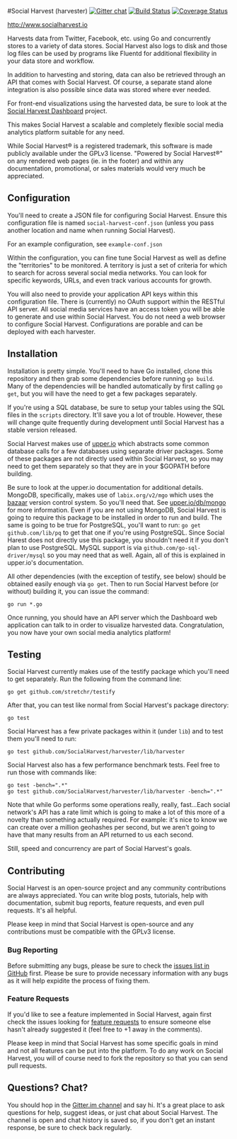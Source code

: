 #Social Harvest (harvester)
[![Gitter chat](https://badges.gitter.im/SocialHarvest/harvester.png)](https://gitter.im/SocialHarvest/harvester) [![Build Status](https://drone.io/github.com/SocialHarvest/harvester/status.png)](https://drone.io/github.com/SocialHarvest/harvester/latest) [![Coverage Status](https://coveralls.io/repos/SocialHarvest/harvester/badge.png)](https://coveralls.io/r/SocialHarvest/harvester)

http://www.socialharvest.io

Harvests data from Twitter, Facebook, etc. using Go and concurrently stores to a variety of data stores.
Social Harvest also logs to disk and those log files can be used by programs like Fluentd for additional 
flexibility in your data store and workflow.

In addition to harvesting and storing, data can also be retrieved through an API that comes with Social Harvest.
Of course, a separate stand alone integration is also possible since data was stored where ever needed.

For front-end visualizations using the harvested data, be sure to look at the [Social Harvest Dashboard](https://github.com/SocialHarvest/dashboard) project.

This makes Social Harvest a scalable and completely flexible social media analytics platform suitable for any need.

While Social Harvest&reg; is a registered trademark, this software is made publicly available under the GPLv3 license.
"Powered by Social Harvest&reg;" on any rendered web pages (ie. in the footer) and within any documentation, promotional, or sales 
materials would very much be appreciated.

## Configuration

You'll need to create a JSON file for configuring Social Harvest. Ensure this configuration file is named ```social-harvest-conf.json``` 
(unless you pass another location and name when running Social Harvest).

For an example configuration, see ```example-conf.json```

Within the configuration, you can fine tune Social Harvest as well as define the "territories" to be monitored. A territory is just 
a set of criteria for which to search for across several social media networks. You can look for specific keywords, URLs, and even 
track various accounts for growth.

You will also need to provide your application API keys within this configuration file. There is (currently) no OAuth support within 
the RESTful API server. All social media services have an access token you will be able to generate and use within Social Harvest. 
You do not need a web browser to configure Social Harvest. Configurations are porable and can be deployed with each harvester.

## Installation

Installation is pretty simple. You'll need to have Go installed, clone this repository and then grab some dependencies before running 
```go build```. Many of the dependencies will be handled automatically by first calling ```go get```, but you will have the need to get 
a few packages separately.

If you're using a SQL database, be sure to setup your tables using the SQL files in the ```scripts``` directory. It'll save you a lot of trouble. 
However, these will change quite frequently during development until Social Harvest has a stable version released.

Social Harvest makes use of [upper.io](https://upper.io/db) which abstracts some common database calls for a few databases using separate driver packages.
Some of these packages are not directly used within Social Harvest, so you may need to get them separately so that they are in your $GOPATH 
before building.

Be sure to look at the upper.io documentation for additional details. MongoDB, specifically, makes use of ```labix.org/v2/mgo``` which uses the
[bazaar](http://bazaar.canonical.com/en/) version control system. So you'll need that. See [upper.io/db/mongo](https://upper.io/db/mongo) for more information. 
Even if you are not using MongoDB, Social Harvest is going to require this package to be installed in order to run and build. The same is going to be true 
for PostgreSQL, you'll want to run: ```go get github.com/lib/pq``` to get that one if you're using PostgreSQL. Since Social Harest does not directly use this 
package, you shouldn't need it if you don't plan to use PostgreSQL. MySQL support is via ```github.com/go-sql-driver/mysql``` so you may need that as well. 
Again, all of this is explained in upper.io's documentation.

All other dependencies (with the exception of testify, see below) should be obtained easily enough via ```go get```. Then to run Social Harvest before (or without) 
building it, you can issue the command:

```
go run *.go
```

Once running, you should have an API server which the Dashboard web application can talk to in order to visualize harvested data.
Congratulation, you now have your own social media analytics platform!

## Testing

Social Harvest currently makes use of the testify package which you'll need to get separately. Run the following from the command line:

```
go get github.com/stretchr/testify
```

After that, you can test like normal from Social Harvest's package directory:

```
go test
```

Social Harvest has a few private packages within it (under ```lib```) and to test them you'll need to run:

```
go test github.com/SocialHarvest/harvester/lib/harvester
```

Social Harvest also has a few performance benchmark tests. Feel free to run those with commands like:

```
go test -bench=".*"
go test github.com/SocialHarvest/harvester/lib/harvester -bench=".*"
```

Note that while Go performs some operations really, really, fast...Each social network's API has a rate limit which is going to make
a lot of this more of a novelty than something actually required. For example: it's nice to know we can create over a million geohashes 
per second, but we aren't going to have that many results from an API returned to us each second.

Still, speed and concurrency are part of Social Harvest's goals.

## Contributing

Social Harvest is an open-source project and any community contributions are always appreciated. You can write blog posts, tutorials, help 
with documentation, submit bug reports, feature requests, and even pull requests. It's all helpful.

Please keep in mind that Social Harvest is open-source and any contributions must be compatible with the GPLv3 license.

### Bug Reporting
Before submitting any bugs, please be sure to check the [issues list in GitHub](https://github.com/SocialHarvest/harvester/issues?state=open) first. 
Please be sure to provide necessary information with any bugs as it will help expidite the process of fixing them.

### Feature Requests
If you'd like to see a feature implemented in Social Harvest, again first check the issues looking for [feature requests](https://github.com/SocialHarvest/harvester/issues?labels=feature+request&page=1&state=open) to ensure someone else hasn't already suggested it (feel free to +1 away in the comments).

Please keep in mind that Social Harvest has some specific goals in mind and not all features can be put into the platform. To do any work on Social Harvest, 
you will of course need to fork the repository so that you can send pull requests.

## Questions? Chat?
You should hop in the [Gitter.im channel](https://gitter.im/SocialHarvest) and say hi. It's a great place to ask questions for help, suggest ideas, or just chat about Social Harvest. 
The channel is open and chat history is saved so, if you don't get an instant response, be sure to check back regularly.



